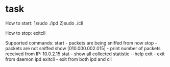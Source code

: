# task
How to start:
1)sudo ./ipd
2)sudo ./cli

How to stop:
exitcli

Supported commands:
start                    - packets are being sniffed from now
stop                     - packets are not sniffed
show [010.000.002.015]   - print number of packets received from IP: 10.0.2.15
stat                     - show all collected statistic
--help
exit                     - exit from daemon ipd
exitcli                  - exit from both ipd and cli
